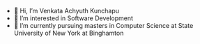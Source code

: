 - 👋 Hi, I’m Venkata Achyuth Kunchapu
- 👀 I’m interested in Software Development
- 🌱 I’m currently pursuing masters in Computer Science at State University of New York at Binghamton
<!---
achyuthkunchapu/achyuthkunchapu is a ✨ special ✨ repository because its `README.md` (this file) appears on your GitHub profile.
You can click the Preview link to take a look at your changes.
--->
